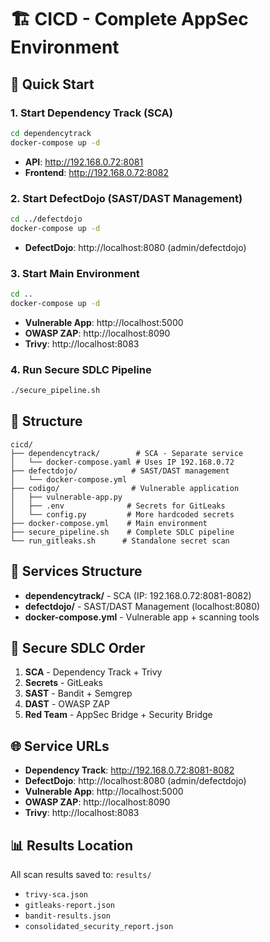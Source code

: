 # 🏗️ CICD - Complete AppSec Environment

## 🚀 **Quick Start**

### **1. Start Dependency Track (SCA)**
```bash
cd dependencytrack
docker-compose up -d
```
- **API**: http://192.168.0.72:8081
- **Frontend**: http://192.168.0.72:8082

### **2. Start DefectDojo (SAST/DAST Management)**
```bash
cd ../defectdojo
docker-compose up -d
```
- **DefectDojo**: http://localhost:8080 (admin/defectdojo)

### **3. Start Main Environment**
```bash
cd ..
docker-compose up -d
```
- **Vulnerable App**: http://localhost:5000
- **OWASP ZAP**: http://localhost:8090
- **Trivy**: http://localhost:8083

### **4. Run Secure SDLC Pipeline**
```bash
./secure_pipeline.sh
```

## 📁 **Structure**
```
cicd/
├── dependencytrack/        # SCA - Separate service
│   └── docker-compose.yaml # Uses IP 192.168.0.72
├── defectdojo/            # SAST/DAST management
│   └── docker-compose.yml
├── codigo/                # Vulnerable application
│   ├── vulnerable-app.py
│   ├── .env              # Secrets for GitLeaks
│   └── config.py         # More hardcoded secrets
├── docker-compose.yml    # Main environment
├── secure_pipeline.sh    # Complete SDLC pipeline
└── run_gitleaks.sh      # Standalone secret scan
```

## 🔄 **Services Structure**
- **dependencytrack/** - SCA (IP: 192.168.0.72:8081-8082)
- **defectdojo/** - SAST/DAST Management (localhost:8080)
- **docker-compose.yml** - Vulnerable app + scanning tools

## 🔄 **Secure SDLC Order**
1. **SCA** - Dependency Track + Trivy
2. **Secrets** - GitLeaks
3. **SAST** - Bandit + Semgrep
4. **DAST** - OWASP ZAP
5. **Red Team** - AppSec Bridge + Security Bridge

## 🌐 **Service URLs**
- **Dependency Track**: http://192.168.0.72:8081-8082
- **DefectDojo**: http://localhost:8080 (admin/defectdojo)
- **Vulnerable App**: http://localhost:5000
- **OWASP ZAP**: http://localhost:8090
- **Trivy**: http://localhost:8083

## 📊 **Results Location**
All scan results saved to: `results/`
- `trivy-sca.json`
- `gitleaks-report.json`
- `bandit-results.json`
- `consolidated_security_report.json`